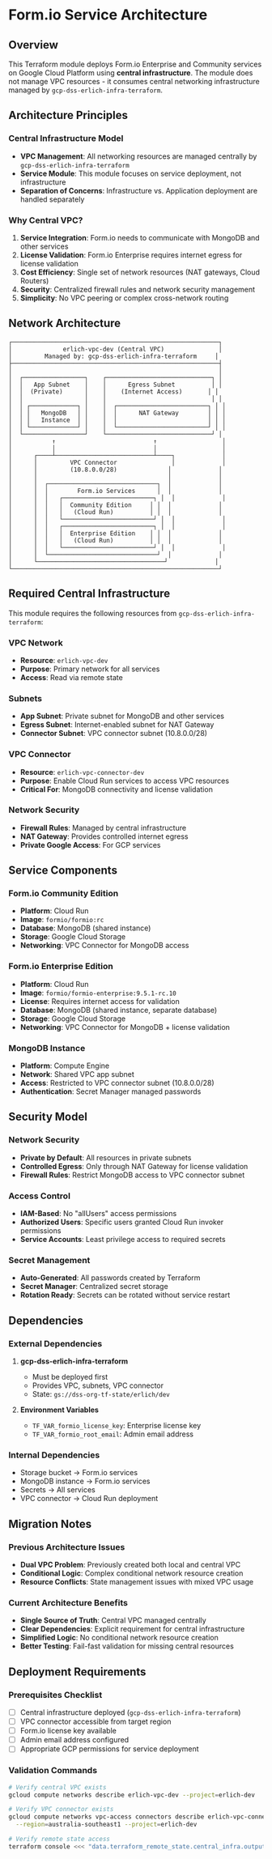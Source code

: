 # Form.io Service Architecture

## Overview

This Terraform module deploys Form.io Enterprise and Community services on Google Cloud Platform using **central infrastructure**. The module does not manage VPC resources - it consumes central networking infrastructure managed by `gcp-dss-erlich-infra-terraform`.

## Architecture Principles

### Central Infrastructure Model
- **VPC Management**: All networking resources are managed centrally by `gcp-dss-erlich-infra-terraform`
- **Service Module**: This module focuses on service deployment, not infrastructure
- **Separation of Concerns**: Infrastructure vs. Application deployment are handled separately

### Why Central VPC?

1. **Service Integration**: Form.io needs to communicate with MongoDB and other services
2. **License Validation**: Form.io Enterprise requires internet egress for license validation
3. **Cost Efficiency**: Single set of network resources (NAT gateways, Cloud Routers)
4. **Security**: Centralized firewall rules and network security management
5. **Simplicity**: No VPC peering or complex cross-network routing

## Network Architecture

```
┌─────────────────────────────────────────────────────────┐
│              erlich-vpc-dev (Central VPC)               │
│         Managed by: gcp-dss-erlich-infra-terraform     │
├─────────────────────────────────────────────────────────┤
│                                                         │
│  ┌─────────────────┐    ┌─────────────────────────────┐ │
│  │   App Subnet    │    │      Egress Subnet          │ │
│  │  (Private)      │    │    (Internet Access)       │ │
│  │                 │    │                             │ │
│  │ ┌─────────────┐ │    │  ┌─────────────────────────┐ │ │
│  │ │   MongoDB   │ │    │  │      NAT Gateway        │ │ │
│  │ │   Instance  │ │    │  │                         │ │ │
│  │ └─────────────┘ │    │  └─────────────────────────┘ │ │
│  └─────────────────┘    └─────────────────────────────┘ │
│           ↑                           ↑                  │
│           │                           │                  │
│      ┌────┴───────────────────────────┴────┐             │
│      │         VPC Connector               │             │
│      │         (10.8.0.0/28)              │             │
│      │                                    │             │
│      │  ┌──────────────────────────────┐  │             │
│      │  │        Form.io Services      │  │             │
│      │  │   ┌─────────────────────────┐ │  │             │
│      │  │   │  Community Edition     │ │  │             │
│      │  │   │   (Cloud Run)          │ │  │             │
│      │  │   └─────────────────────────┘ │  │             │
│      │  │   ┌─────────────────────────┐ │  │             │
│      │  │   │  Enterprise Edition    │ │  │             │
│      │  │   │   (Cloud Run)          │ │  │             │
│      │  │   └─────────────────────────┘ │  │             │
│      │  └──────────────────────────────┘  │             │
│      └───────────────────────────────────┘             │
└─────────────────────────────────────────────────────────┘
```

## Required Central Infrastructure

This module requires the following resources from `gcp-dss-erlich-infra-terraform`:

### VPC Network
- **Resource**: `erlich-vpc-dev`
- **Purpose**: Primary network for all services
- **Access**: Read via remote state

### Subnets
- **App Subnet**: Private subnet for MongoDB and other services
- **Egress Subnet**: Internet-enabled subnet for NAT Gateway
- **Connector Subnet**: VPC connector subnet (10.8.0.0/28)

### VPC Connector
- **Resource**: `erlich-vpc-connector-dev`
- **Purpose**: Enable Cloud Run services to access VPC resources
- **Critical For**: MongoDB connectivity and license validation

### Network Security
- **Firewall Rules**: Managed by central infrastructure
- **NAT Gateway**: Provides controlled internet egress
- **Private Google Access**: For GCP services

## Service Components

### Form.io Community Edition
- **Platform**: Cloud Run
- **Image**: `formio/formio:rc`
- **Database**: MongoDB (shared instance)
- **Storage**: Google Cloud Storage
- **Networking**: VPC Connector for MongoDB access

### Form.io Enterprise Edition
- **Platform**: Cloud Run  
- **Image**: `formio/formio-enterprise:9.5.1-rc.10`
- **License**: Requires internet access for validation
- **Database**: MongoDB (shared instance, separate database)
- **Storage**: Google Cloud Storage
- **Networking**: VPC Connector for MongoDB + license validation

### MongoDB Instance
- **Platform**: Compute Engine
- **Network**: Shared VPC app subnet
- **Access**: Restricted to VPC connector subnet (10.8.0.0/28)
- **Authentication**: Secret Manager managed passwords

## Security Model

### Network Security
- **Private by Default**: All resources in private subnets
- **Controlled Egress**: Only through NAT Gateway for license validation
- **Firewall Rules**: Restrict MongoDB access to VPC connector subnet

### Access Control
- **IAM-Based**: No "allUsers" access permissions
- **Authorized Users**: Specific users granted Cloud Run invoker permissions
- **Service Accounts**: Least privilege access to required secrets

### Secret Management
- **Auto-Generated**: All passwords created by Terraform
- **Secret Manager**: Centralized secret storage
- **Rotation Ready**: Secrets can be rotated without service restart

## Dependencies

### External Dependencies
1. **gcp-dss-erlich-infra-terraform**
   - Must be deployed first
   - Provides VPC, subnets, VPC connector
   - State: `gs://dss-org-tf-state/erlich/dev`

2. **Environment Variables**
   - `TF_VAR_formio_license_key`: Enterprise license key
   - `TF_VAR_formio_root_email`: Admin email address

### Internal Dependencies
- Storage bucket → Form.io services
- MongoDB instance → Form.io services
- Secrets → All services
- VPC connector → Cloud Run deployment

## Migration Notes

### Previous Architecture Issues
- **Dual VPC Problem**: Previously created both local and central VPC
- **Conditional Logic**: Complex conditional network resource creation
- **Resource Conflicts**: State management issues with mixed VPC usage

### Current Architecture Benefits
- **Single Source of Truth**: Central VPC managed centrally
- **Clear Dependencies**: Explicit requirement for central infrastructure
- **Simplified Logic**: No conditional network resource creation
- **Better Testing**: Fail-fast validation for missing central resources

## Deployment Requirements

### Prerequisites Checklist
- [ ] Central infrastructure deployed (`gcp-dss-erlich-infra-terraform`)
- [ ] VPC connector accessible from target region
- [ ] Form.io license key available
- [ ] Admin email address configured
- [ ] Appropriate GCP permissions for service deployment

### Validation Commands
```bash
# Verify central VPC exists
gcloud compute networks describe erlich-vpc-dev --project=erlich-dev

# Verify VPC connector exists  
gcloud compute networks vpc-access connectors describe erlich-vpc-connector-dev \
  --region=australia-southeast1 --project=erlich-dev

# Verify remote state access
terraform console <<< "data.terraform_remote_state.central_infra.outputs"
```